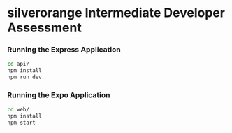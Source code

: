 silverorange Intermediate Developer Assessment
==============================================
### Running the Express Application

```sh
cd api/
npm install
npm run dev
```

### Running the Expo Application

```sh
cd web/
npm install
npm start
```
